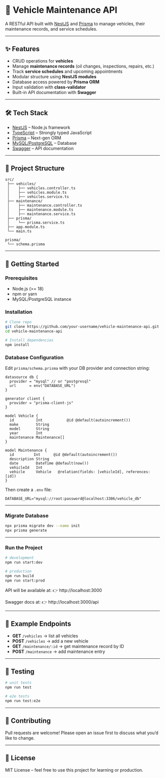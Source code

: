 # 🚗 Vehicle Maintenance API

A RESTful API built with [NestJS](https://nestjs.com/) and [Prisma](https://www.prisma.io/) to manage vehicles, their maintenance records, and service schedules.

---

## ✨ Features
- CRUD operations for **vehicles**
- Manage **maintenance records** (oil changes, inspections, repairs, etc.)
- Track **service schedules** and upcoming appointments
- Modular structure using **NestJS modules**
- Database access powered by **Prisma ORM**
- Input validation with **class-validator**
- Built-in API documentation with **Swagger**

---

## 🛠️ Tech Stack
- [NestJS](https://nestjs.com/) – Node.js framework
- [TypeScript](https://www.typescriptlang.org/) – Strongly typed JavaScript
- [Prisma](https://www.prisma.io/) – Next-gen ORM
- [MySQL/PostgreSQL](https://www.postgresql.org/) – Database
- [Swagger](https://swagger.io/) – API documentation

---

## 📂 Project Structure
```
src/
 ├── vehicles/
 │    ├── vehicles.controller.ts
 │    ├── vehicles.module.ts
 │    ├── vehicles.service.ts
 ├── maintenance/
 │    ├── maintenance.controller.ts
 │    ├── maintenance.module.ts
 │    ├── maintenance.service.ts
 ├── prisma/
 │    └── prisma.service.ts
 ├── app.module.ts
 └── main.ts

prisma/
 └── schema.prisma
```

---

## 🚀 Getting Started

### Prerequisites
- Node.js (>= 18)
- npm or yarn
- MySQL/PostgreSQL instance

### Installation
```bash
# Clone repo
git clone https://github.com/your-username/vehicle-maintenance-api.git
cd vehicle-maintenance-api

# Install dependencies
npm install
```

### Database Configuration
Edit `prisma/schema.prisma` with your DB provider and connection string:

```prisma
datasource db {
  provider = "mysql" // or "postgresql"
  url      = env("DATABASE_URL")
}

generator client {
  provider = "prisma-client-js"
}

model Vehicle {
  id          Int           @id @default(autoincrement())
  make        String
  model       String
  year        Int
  maintenance Maintenance[]
}

model Maintenance {
  id         Int      @id @default(autoincrement())
  description String
  date        DateTime @default(now())
  vehicleId   Int
  vehicle     Vehicle   @relation(fields: [vehicleId], references: [id])
}
```

Then create a `.env` file:
```env
DATABASE_URL="mysql://root:password@localhost:3306/vehicle_db"
```

---

### Migrate Database
```bash
npx prisma migrate dev --name init
npx prisma generate
```

---

### Run the Project
```bash
# development
npm run start:dev

# production
npm run build
npm run start:prod
```

API will be available at:
👉 http://localhost:3000

Swagger docs at:
👉 http://localhost:3000/api

---

## 📖 Example Endpoints

- **GET** `/vehicles` → list all vehicles
- **POST** `/vehicles` → add a new vehicle
- **GET** `/maintenance/:id` → get maintenance record by ID
- **POST** `/maintenance` → add maintenance entry

---

## 🧪 Testing
```bash
# unit tests
npm run test

# e2e tests
npm run test:e2e
```

---

## 🤝 Contributing
Pull requests are welcome! Please open an issue first to discuss what you’d like to change.

---

## 📜 License
MIT License – feel free to use this project for learning or production.

